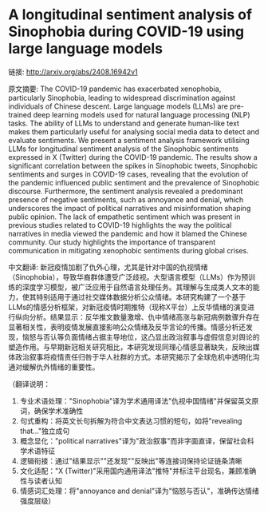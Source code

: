 # A longitudinal sentiment analysis of Sinophobia during COVID-19 using large language models

链接: http://arxiv.org/abs/2408.16942v1

原文摘要:
The COVID-19 pandemic has exacerbated xenophobia, particularly Sinophobia,
leading to widespread discrimination against individuals of Chinese descent.
Large language models (LLMs) are pre-trained deep learning models used for
natural language processing (NLP) tasks. The ability of LLMs to understand and
generate human-like text makes them particularly useful for analysing social
media data to detect and evaluate sentiments. We present a sentiment analysis
framework utilising LLMs for longitudinal sentiment analysis of the Sinophobic
sentiments expressed in X (Twitter) during the COVID-19 pandemic. The results
show a significant correlation between the spikes in Sinophobic tweets,
Sinophobic sentiments and surges in COVID-19 cases, revealing that the
evolution of the pandemic influenced public sentiment and the prevalence of
Sinophobic discourse. Furthermore, the sentiment analysis revealed a
predominant presence of negative sentiments, such as annoyance and denial,
which underscores the impact of political narratives and misinformation shaping
public opinion. The lack of empathetic sentiment which was present in previous
studies related to COVID-19 highlights the way the political narratives in
media viewed the pandemic and how it blamed the Chinese community. Our study
highlights the importance of transparent communication in mitigating xenophobic
sentiments during global crises.

中文翻译:
新冠疫情加剧了仇外心理，尤其是针对中国的仇视情绪（Sinophobia），导致华裔群体遭受广泛歧视。大型语言模型（LLMs）作为预训练的深度学习模型，被广泛应用于自然语言处理任务。其理解与生成类人文本的能力，使其特别适用于通过社交媒体数据分析公众情绪。本研究构建了一个基于LLMs的情感分析框架，对新冠疫情时期推特（现称X平台）上反华情绪的演变进行纵向分析。结果显示：反华推文数量激增、仇中情绪高涨与新冠病例数骤升存在显著相关性，表明疫情发展直接影响公众情绪及反华言论的传播。情感分析还发现，恼怒与否认等负面情绪占据主导地位，这凸显出政治叙事与虚假信息对舆论的塑造作用。与早期新冠相关研究相比，本研究发现同理心情感显著缺失，反映出媒体政治叙事将疫情责任归咎于华人社群的方式。本研究揭示了全球危机中透明化沟通对缓解仇外情绪的重要性。

（翻译说明：
1. 专业术语处理："Sinophobia"译为学术通用译法"仇视中国情绪"并保留英文原词，确保学术准确性
2. 句式重构：将英文长句拆解为符合中文表达习惯的短句，如将"revealing that..."独立成句
3. 概念显化："political narratives"译为"政治叙事"而非字面直译，保留社会科学术语特征
4. 逻辑衔接：通过"结果显示""还发现""反映出"等连接词保持论证链条清晰
5. 文化适配："X (Twitter)"采用国内通用译法"推特"并标注平台现名，兼顾准确性与读者认知
6. 情感词汇处理：将"annoyance and denial"译为"恼怒与否认"，准确传达情绪强度层级）

